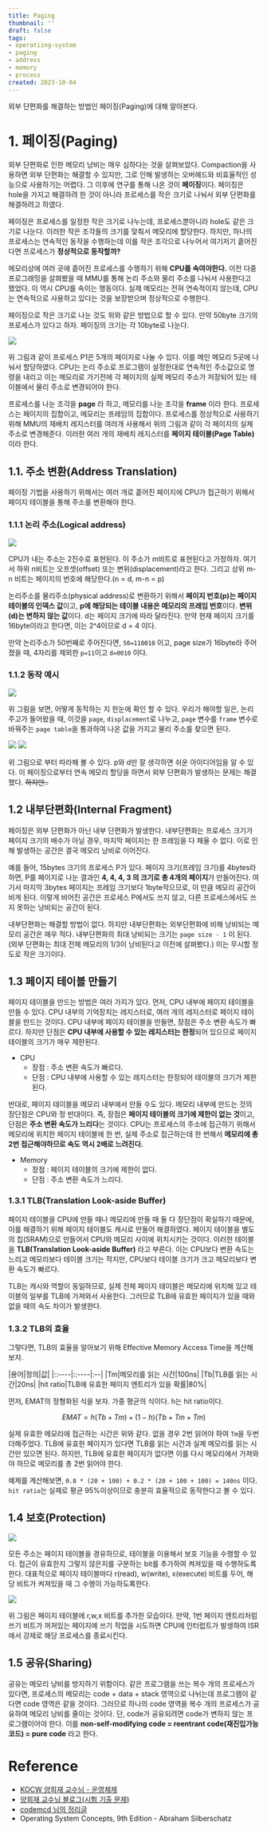 ```yaml
---
title: Paging
thumbnail: ''
draft: false
tags:
- operatiing-system
- paging
- address
- memory
- process
created: 2023-10-04
---
```


외부 단편화를 해결하는 방법인 페이징(Paging)에 대해 알아본다.

# 1. 페이징(Paging)

외부 단편화로 인한 메모리 낭비는 매우 심하다는 것을 살펴보았다. Compaction을 사용하면 외부 단편화는 해결할 수 있지만, 그로 인해 발생하는 오버헤드와 비효율적인 성능으로 사용하기는 어렵다. 그 이후에 연구를 통해 나온 것이 **페이징**이다. 페이징은 hole을 가지고 해결하려 한 것이 아니라 프로세스를 작은 크기로 나눠서 외부 단편화를 해결하려고 하였다.

페이징은 프로세스를 일정한 작은 크기로 나누는데, 프로세스뿐아니라 hole도 같은 크기로 나눈다. 이러한 작은 조각들의 크기를 맞춰서 메모리에 할당한다. 하지만, 하나의 프로세스는 연속적인 동작을 수행하는데 이를 작은 조각으로 나누어서 여기저기 흩어진다면 프로세스가 **정상적으로 동작할까?**

메모리상에 여러 곳에 흩어진 프로세스를 수행하기 위해 **CPU를 속여야한다.** 이전 다중프로그래밍을 살펴봤을 때 MMU를 통해 논리 주소와 물리 주소를 나눠서 사용한다고 했었다. 이 역시 CPU를 속이는 행동이다. 실제 메모리는 전혀 연속적이지 않는데, CPU는 연속적으로 사용하고 있다는 것을 보장받으며 정상적으로 수행한다.

페이징으로 작은 크기로 나눈 것도 위와 같은 방법으로 할 수 있다. 만약 50byte 크기의 프로세스가 있다고 하자. 페이징의 크기는 각 10byte로 나눈다.

![](os-Paging1.png)

위 그림과 같이 프로세스 P1은 5개의 페이지로 나눌 수 있다. 이를 메인 메모리 5곳에 나눠서 할당하였다. CPU는 논리 주소로 프로그램이 설정한대로 연속적인 주소값으로 명령을 내리고 이는 메모리로 가기전에 각 페이지의 실제 메모리 주소가 저장되어 있는 테이블에서 물리 주소로 변경되어야 한다.

프로세스를 나눈 조각을 **page** 라 하고, 메모리를 나눈 조각을 **frame** 이라 한다. 프로세스는 페이지의 집합이고, 메모리는 프레임의 집합이다. 프로세스를 정상적으로 사용하기 위해 MMU의 재배치 레지스터를 여러개 사용해서 위의 그림과 같이 각 페이지의 실제 주소로 변경해준다. 이러한 여러 개의 재배치 레지스터를 **페이지 테이블(Page Table)** 이라 한다.

## 1.1. 주소 변환(Address Translation)

페이징 기법을 사용하기 위해서는 여러 개로 흩어진 페이지에 CPU가 접근하기 위해서 페이지 테이블을 통해 주소를 변환해야 한다.

### 1.1.1 논리 주소(Logical address)

![](os-Paging2.png)

CPU가 내는 주소는 2진수로 표현된다. 이 주소가 m비트로 표현된다고 가정하자. 여기서 하위 n비트는 오프셋(offset) 또는 변위(displacement)라고 한다. 그리고 상위 m-n 비트는 페이지의 번호에 해당한다.(n = d, m-n = p)

논리주소를 물리주소(physical address)로 변환하기 위해서 **페이지 번호(p)는 페이지 테이블의 인덱스 값**이고, **p에 해당되는 테이블 내용은 메모리의 프레임 번호**이다. **변위(d)는 변하지 않는 값**이다. d는 페이지 크기에 따라 달라진다. 만약 현재 페이지 크기를 16byte이라고 한다면, 이는 2^4이므로 d = 4 이다.

만약 논리주소가 50번째로 주어진다면, `50=110010` 이고, page size가 16byte라 주어졌을 때, 4자리를 제외한 `p=11`이고 `d=0010` 이다.

### 1.1.2 동작 예시

![](os-Paging3.png)

위 그림을 보면, 어떻게 동작하는 지 한눈에 확인 할 수 있다. 우리가 해야할 일은, 논리 주고가 들어왔을 때, 이것을 `page`, `displacement`로 나누고, `page` 변수를 `frame` 변수로 바꿔주는 `page table`을 통과하여 나온 값을 가지고 물리 주소를 찾으면 된다.

![](os-Paging4.png)
![](os-Paging5.png)

위 그림으로 부터 따라해 볼 수 있다. p와 d만 잘 생각하면 쉬운 아이디어임을 알 수 있다. 이 페이징으로부터 연속 메모리 할당을 하면서 외부 단편화가 발생하는 문제는 해결했다. ~~하지만..~~

## 1.2 내부단편화(Internal Fragment)

페이징은 외부 단편화가 아닌 내부 단편화가 발생한다. 내부단편화는 프로세스 크기가 페이지 크기의 배수가 아닐 경우, 마지막 페이지는 한 프레임을 다 채울 수 없다. 이로 인해 발생하는 공간은 결국 메모리 낭비로 이어진다.

예를 들어, 15bytes 크기의 프로세스 P가 있다. 페이지 크기(프레임 크기)를 4bytes라 하면, P를 페이지로 나눈 결과인 **4, 4, 4, 3 의 크기로 총 4개의 페이지**가 만들어진다. 여기서 마지막 3bytes 페이지는 프레임 크기보다 1byte작으므로, 이 만큼 메모리 공간이 비게 된다. 이렇게 비어진 공간은 프로세스 P에서도 쓰지 않고, 다른 프로세스에서도 쓰지 못하는 낭비되는 공간이 된다.

내부단편화는 해결할 방법이 없다. 하지만 내부단편화는 외부단편화에 비해 낭비되는 메모리 공간은 매우 적다. 내부단편화의 최대 낭비되는 크기는 `page size - 1` 이 된다.(외부 단편화는 최대 전체 메모리의 1/3이 낭비된다고 이전에 살펴봤다.) 이는 무시할 정도로 작은 크기이다.

## 1.3 페이지 테이블 만들기

페이지 테이블을 만드는 방법은 여러 가지가 있다. 먼저, CPU 내부에 페이지 테이블을 만들 수 있다. CPU 내부의 기억장치는 레지스터로, 여러 개의 레지스터로 페이지 테이블을 만드는 것이다. CPU 내부에 페이지 테이블을 만들면, 장점은 주소 변환 속도가 빠르다. 하지만 단점은 **CPU 내부에 사용할 수 있는 레지스터는 한정**되어 있으므로 페이지 테이블의 크기가 매우 제한된다.

* CPU
  * 장점 : 주소 변환 속도가 빠르다.
  * 단점 : CPU 내부에 사용할 수 있는 레지스터는 한정되어 테이블의 크기가 제한된다.

반대로, 페이지 테이블을 메모리 내부에서 만들 수도 있다. 메모리 내부에 만드는 것의 장단점은 CPU와 정 반대이다. 즉, 장점은 **페이지 테이블의 크기에 제한이 없는 것**이고, 단점은 **주소 변환 속도가 느리다**는 것이다. CPU는 프로세스의 주소에 접근하기 위해서 메모리에 위치한 페이지 테이블에 한 번, 실제 주소로 접근하는데 한 번해서 **메모리에 총 2번 접근해야하므로 속도 역시 2배로 느려진다.**

* Memory
  * 장점 : 페이지 테이블의 크기에 제한이 없다.
  * 단점 : 주소 변환 속도가 느리다.

### 1.3.1 TLB(Translation Look-aside Buffer)

페이지 테이블을 CPU에 만들 때나 메모리에 만들 때 둘 다 장단점이 확실하기 때문에, 이를 해결하기 위해 페이지 테이블도 캐시로 만들어 해결하였다. 페이지 테이블을 별도의 칩(SRAM)으로 만들어서 CPU와 메모리 사이에 위치시키는 것이다. 이러한 테이블을 **TLB(Translation Look-aside Buffer)** 라고 부른다. 이는 CPU보다 변환 속도는 느리고 메모리보다 테이블 크기는 작지만, CPU보다 테이블 크기가 크고 메모리보다 변환 속도가 빠르다.

TLB는 캐시와 역할이 동일하므로, 실제 전체 페이지 테이블은 메모리에 위치해 있고 테이블의 일부를 TLB에 가져와서 사용한다. 그러므로 TLB에 유효한 페이지가 있을 때와 없을 때의 속도 차이가 발생한다.

### 1.3.2 TLB의 효율

그렇다면, TLB의 효율을 알아보기 위해 Effective Memory Access Time을 계산해보자.

|용어|정의|값|
|::----|::----|:--|
|Tm|메모리를 읽는 시간|100ns|
|Tb|TLB를 읽는 시간|20ns|
|hit ratio|TLB에 유효한 페이지 엔트리가 있을 확률|80%|

먼저, EMAT의 정형화된 식을 보자. 가중 평균의 식이다. h는 hit ratio이다.

$$
EMAT = h(Tb + Tm) + (1 - h)(Tb + Tm + Tm)
$$

실제 유효한 메모리에 접근하는 시간은 위와 같다. 없을 경우 2번 읽어야 하여 `Tm`을 두번 더해주었다. TLB에 유효한 페이지가 있다면 TLB를 읽는 시간과 실제 메모리를 읽는 시간만 있으면 된다. 하지만, TLB에 유효한 페이지가 없다면 이를 다시 메모리에서 가져와야 하므로 메모리를 총 2번 읽어야 한다.

예제를 계산해보면, `0.8 * (20 + 100) + 0.2 * (20 + 100 + 100) = 140ns` 이다. `hit ratio`는 실제로 평균 95%이상이므로 충분히 효율적으로 동작한다고 볼 수 있다.

## 1.4 보호(Protection)

![](os-Paging6.png)

모든 주소는 페이지 테이블을 경유하므로, 테이블을 이용해서 보호 기능을 수행할 수 있다. 접근이 유효한지 그렇지 않은지를 구분하는 bit를 추가하여 켜져있을 때 수행하도록 한다. 대표적으로 페이지 테이블마다 r(read), w(write), x(execute) 비트를 두어, 해당 비트가 켜져있을 때 그 수행이 가능하도록한다.

![](os-Paging7.png)

위 그림은 페이지 테이블에 r,w,x 비트를 추가한 모습이다. 만약, 1번 페이지 엔트리처럼 쓰기 비트가 꺼져있는 페이지에 쓰기 작업을 시도하면 CPU에 인터럽트가 발생하여 ISR에서 강제로 해당 프로세스를 종료시킨다.

## 1.5 공유(Sharing)

공유는 메모리 낭비를 방지하기 위함이다. 같은 프로그램을 쓰는 복수 개의 프로세스가 있다면, 프로세스의 메모리는 code + data + stack 영역으로 나뉘는데 프로그램이 같다면 code 영역은 같을 것이다. 그러므로 하나의 code 영역을 복수 개의 프로세스가 공유하여 메모리 낭비를 줄이는 것이다. 단, code가 공유되려면 code가 변하지 않는 프로그램이어야 한다. 이를 **non-self-modifying code = reentrant code(재진입가능 코드) = pure code** 라고 한다.

# Reference

* [KOCW 양희재 교수님 - 운영체제](http://www.kocw.net/home/search/kemView.do?kemId=978503)
* [양희재 교수님 블로그(시험 기출 문제)](https://m.blog.naver.com/PostList.nhn?blogId=hjyang0&categoryNo=13)
* [codemcd 님의 정리글](https://velog.io/@codemcd/)
* Operating System Concepts, 9th Edition - Abraham Silberschatz
